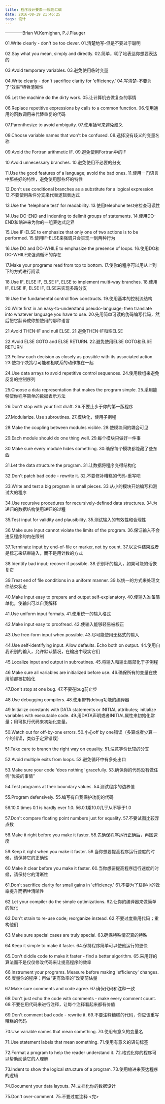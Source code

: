 ```yaml
---
title: 程序设计要素——规则汇编
date: 2016-08-19 21:46:25
tags: 设计
---
```

————Brian W.Kernighan, P.J.Plauger

01.Write clearly - don't be too clever.
01.清楚地写-但是不要过于聪明
<!--more -->
02.Say what you mean, simply and directly.
02.简单，明了地表达你想要表达的

03.Avoid temporary variables.
03.避免使用临时变量

04.Write clearly - don't sacrifice clarity for 'efficiency.'
04.写清楚-不要为了“效率”牺牲清晰性

05.Let the machine do the dirty work.
05.让计算机去做复杂的事情

06.Replace repetitive expressions by calls to a common function.
06.使用通用的函数调用来代替重复的代码

07.Parenthesize to avoid ambiguity.
07.使用括号来避免歧义

08.Choose variable names that won't be confused.
08.选择没有歧义的变量名称

09.Avoid the Fortran arithmetic IF.
09.避免使用Fortran中的IF

10.Avoid unnecessary branches.
10.避免使用不必要的分支

11.Use the good features of a language; avoid the bad ones.
11.使用一门语言中那些好的特性，避免使用那些坏的特性

12.Don't use conditional branches as a substitute for a logical expression.
12.不要使用条件分支来代替逻辑表达式

13.Use the 'telephone test' for readability.
13.使用telephone test来检查可读性

14.Use DO-END and indenting to delimit groups of statements.
14.使用DO-END和缩进来为你的一组表达式定界

15.Use IF-ELSE to emphasize that only one of two actions is to be performed.
15.使用IF-ELSE来强调只会实现一到两种行为

16.Use DO and DO-WHILE to emphasize the presence of loops.
16.使用DO和DO-WHILE来强调循环的存在

17.Make your programs read from top to bottom.
17.使你的程序可以用从上到下的方式进行阅读

18.Use IF, ELSE IF, ELSE IF, ELSE to implement multi-way branches.
18.使用IF, ELSE IF, ELSE IF, ELSE来实现多路分支

19.Use the fundamental control flow constructs.
19.使用基本的控制流结构

20.Write first in an easy-to-understand pseudo-language; then translate into whatever language you have to use.
20.先用简单可读的伪码编写代码，然后把它翻译成你想使用的那种语言

21.Avoid THEN-IF and null ELSE.
21.避免THEN-IF和空ELSE

22.Avoid ELSE GOTO and ELSE RETURN.
22.避免使用ELSE GOTO和ELSE RETURN

23.Follow each decision as closely as possible with its associated action.
23.使每个决策尽可能和相联系的动作挨在一起

24.Use data arrays to avoid repetitive control sequences.
24.使用数组来避免反复的控制序列

25.Choose a data representation that makes the program simple.
25.采用能够使你程序简单的数据表示方法

26.Don't stop with your first draft.
26.不要止步于你的第一版程序

27.Modularize. Use subroutines.
27.模块化，使用子例程

28.Make the coupling between modules visible.
28.使模块间的耦合可见

29.Each module should do one thing well.
29.每个模块只做好一件事

30.Make sure every module hides something.
30.确保每个模块都隐藏了些东西

31.Let the data structure the program.
31.让数据将程序变得结构化

32.Don't patch bad code - rewrite it.
32.不要修补糟糕的代码-重写吧

33.Write and test a big program in small pieces.
33.从小的模块开始编写和测试大的程序

34.Use recursive procedures for recursively-defined data structures.
34.为递归的数据结构使用递归的过程

35.Test input for validity and plausibility.
35.测试输入的有效性和合理性

36.Make sure input cannot violate the limits of the program.
36.保证输入不会违反程序的内在限制

37.Terminate input by end-of-file or marker, not by count.
37.以文件结束或者是标志来结束输入，而不是用计数的方式

38.Identify bad input; recover if possible.
38.识别坏的输入，如果可能的话恢复它

39.Treat end of file conditions in a uniform manner.
39.以统一的方式来处理文件结束状态

40.Make input easy to prepare and output self-explanatory.
40.使输入准备简单化，使输出可以自我解释

41.Use uniform input formats.
41.使用统一的输入格式

42.Make input easy to proofread.
42.使输入能够轻易被校正

43.Use free-form input when possible.
43.尽可能使用无格式的输入

44.Use self-identifying input. Allow defaults. Echo both on output.
44.使用自我识别的输入，允许默认情况，在输出中现实它们

45.Localize input and output in subroutines.
45.将输入和输出局部化于子例程

46.Make sure all variables are initialized before use.
46.确保所有的变量在使用前都被初始化

47.Don't stop at one bug.
47.不要在bug前止步

48.Use debugging compilers.
48.使用带有debug功能的编译器

49.Initialize constants with DATA statements or INITIAL attributes; initialize variables with executable code.
49.用DATA声明或者INITIAL属性来初始化常量；用可执行代码来初始化变量。

50.Watch out for off-by-one errors.
50.小心off by one错误（多算或者少算一个的错误，类似于定界错误）

51.Take care to branch the right way on equality.
51.注意等价比较的分支

52.Avoid multiple exits from loops.
52.避免循环中有多处出口

53.Make sure your code 'does nothing' gracefully.
53.确保你的代码没有做任何“优美的事情”

54.Test programs at their boundary values.
54.测试程序的边界值

55.Program defensively.
55.编写有自我保护功能的代码

56.10.0 times 0.1 is hardly ever 1.0.
56.0.1乘10.0几乎从不等于1.0

57.Don't compare floating point numbers just for equality.
57.不要试图比较浮点数

58.Make it right before you make it faster.
58.先确保程序运行正确后，再图速度

59.Keep it right when you make it faster.
59.当你想要提高程序运行速度的时候，请保持它的正确性

60.Make it clear before you make it faster.
60.当你想要提高程序运行速度的时候，请保持它的清晰性

61.Don't sacrifice clarity for small gains in 'efficiency.'
61.不要为了获得小的效率提升而牺牲清晰性

62.Let your compiler do the simple optimizations.
62.让你的编译器来做简单的优化

62.Don't strain to re-use code; reorganize instead.
62.不要过度重用代码；重构他们

63.Make sure special cases are truly special.
63.确保特殊情况真的特殊

64.Keep it simple to make it faster.
64.保持程序简单可以使他运行的更快

65.Don't diddle code to make it faster - find a better algorithm.
65.采用好的算法而不是仅仅修改代码来让提高程序的效率

66.Instrument your programs. Measure before making 'efficiency' changes.
66.度量你的程序；再做“更有效率的”改变前估量

67.Make sure comments and code agree.
67.确保代码和注释一致

68.Don't just echo the code with comments - make every comment count.
68.不要在用代码来进行注释，让每个注释看起来都有价值

69.Don't comment bad code - rewrite it.
69.不要注释糟糕的代码，你应该重写糟糕的代码

70.Use variable names that mean something.
70.使用有意义的变量名

71.Use statement labels that mean something.
71.使用有意义的语句标签

72.Format a program to help the reader understand it.
72.格式化你的程序可以帮助阅读它的人理解

73.Indent to show the logical structure of a program.
73.使用缩进来表达程序的逻辑

74.Document your data layouts.
74.文档化你的数据设计

75.Don't over-comment.
75.不要过度注释
<完>